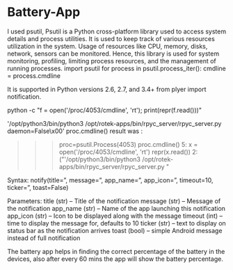 # Battery-App
I used psutil, Psutil is a Python cross-platform library used to access system details and process utilities. It is used to keep track of various resources utilization in the system. Usage of resources like CPU, memory, disks, network, sensors can be monitored. Hence, this library is used for system monitoring, profiling, limiting process resources, and the management of running processes. 
import psutil
for process in psutil.process_iter():
    cmdline = process.cmdline

It is supported in Python versions 2.6, 2.7, and 3.4+ from plyer import notification.

python -c "f = open('/proc/4053/cmdline', 'rt'); print(repr(f.read()))" 

'/opt/python3/bin/python3 /opt/rotek-apps/bin/rpyc_server/rpyc_server.py daemon=False\x00'
proc.cmdline() result was :

>>> proc=psutil.Process(4053)
>>> proc.cmdline()
5: 
>>> x = open('/proc/4053/cmdline', 'rt')
>>> repr(x.read())
2: ("'/opt/python3/bin/python3 /opt/rotek-apps/bin/rpyc_server/rpyc_server.py "
>>> 

Syntax: notify(title=”, message=”, app_name=”, app_icon=”, timeout=10, ticker=”, toast=False)

Parameters:
title (str) – Title of the notification
message (str) – Message of the notification
app_name (str) – Name of the app launching this notification
app_icon (str) – Icon to be displayed along with the message
timeout (int) – time to display the message for, defaults to 10
ticker (str) – text to display on status bar as the notification arrives
toast (bool) – simple Android message instead of full notification

The battery app helps in finding the correct percentage of the battery in the devices, also after every 60 mins the app will show the battery percentage.
